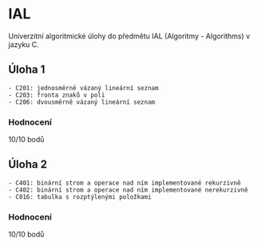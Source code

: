 # IAL
Univerzitní algoritmické úlohy do předmětu IAL (Algoritmy - Algorithms) v jazyku C.

## Úloha 1

    - C201: jednosměrně vázaný lineární seznam 
    - C203: fronta znaků v poli
    - C206: dvousměrně vázaný lineární seznam
    
### Hodnocení
10/10 bodů


## Úloha 2

    - C401: binární strom a operace nad ním implementované rekurzivně 
    - C402: binární strom a operace nad ním implementované nerekurzivně
    - C016: tabulka s rozptýlenými položkami
    
### Hodnocení 
10/10 bodů
